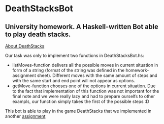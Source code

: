 # DeathStacksBot
## University homework. A Haskell-written Bot able to play death stacks.

[About DeathStacks](https://en.wikipedia.org/wiki/Death_Stacks)

Our task was only to implement two functions in DeathStacksBot.hs:

* listMoves-function delivers all the possible moves in current situation in form of a string 
(format of the string was defined in the homework-assignment sheet). Different moves with the same amount of steps
and with the same start and end point will not appear as options.
* getMove-function chooses one of the options in current situation. Due to the fact that implementation of this function
was not important for the final note and we were really lazy and had to prepare ourselfs to other exampls, our function
simply takes the first of the possible steps :D

This bot is able to play in the game DeathStacks that we implemented in another [assignment](https://github.com/kostjaigin/DeathStacks)



